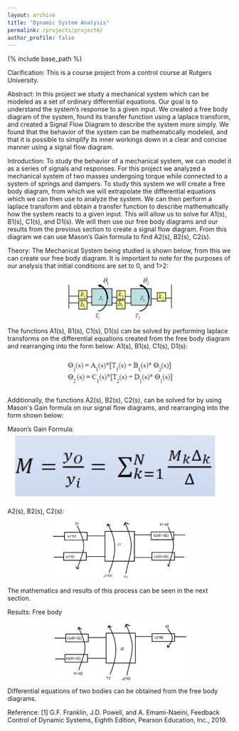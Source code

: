 ```yaml
---
layout: archive
title: "Dynamic System Analysis"
permalink: /projects/project6/
author_profile: false
---
```


{% include base_path %}

Clarification: This is a course project from a control course at Rutgers University.

Abstract:
	In this project we study a mechanical system which can be modeled as a set of ordinary differential equations. Our goal is to understand the system’s response to a given input. We created a free body diagram of the system, found its transfer function using a laplace transform, and created a Signal Flow Diagram to describe the system more simply. We found that the behavior of the system can be mathematically modeled, and that it is possible to simplify its inner workings down in a clear and concise manner using a signal flow diagram.

Introduction:
	To study the behavior of a mechanical system, we can model it as a series of signals and responses. For this project we analyzed a mechanical system of two masses undergoing torque while connected to a system of springs and dampers. To study this system we will create a free body diagram, from which we will extrapolate the differential equations which we can then use to analyze the system. We can then perform a laplace transform and obtain a transfer function to describe mathematically how the system reacts to a given input. This will allow us to solve for A1(s), B1(s), C1(s), and D1(s). We will then use our free body diagrams and our results from the previous section to create a signal flow diagram. From this diagram we can use Mason’s Gain formula to find A2(s), B2(s), C2(s).  

Theory:
The Mechanical System being studied is shown below, from this we can create our free body diagram. It is important to note for the purposes of our analysis that initial conditions are set to 0, and 1>2:  
<!-- ![p4f1](/images/Project_4/fig1.png) -->
<img src="/images/Project_4/fig1.png" alt="Example" style="width:50%; height:auto; display:block; margin:auto;">


The functions A1(s), B1(s), C1(s), D1(s) can be solved by performing laplace transforms on the differential equations created from the free body diagram and rearranging into the form below:
A1(s), B1(s), C1(s), D1(s):  
<!-- ![p4f2](/images/Project_4/fig2.png) -->
<img src="/images/Project_4/fig2.png" alt="Example" style="width:50%; height:auto; display:block; margin:auto;">


Additionally, the functions A2(s), B2(s), C2(s), can be solved for by using Mason's Gain formula on our signal flow diagrams, and rearranging into the form shown below:


Mason’s Gain Formula:
![p4f3](/images/Project_4/fig3.png)



A2(s), B2(s), C2(s):  
<!-- ![p4f4](/images/Project_4/fig4.png) -->
<img src="/images/Project_4/fig4.png" alt="Example" style="width:60%; height:auto; display:block; margin:auto;">



The mathematics and results of this process can be seen in the next section.

Results:
Free body  
<!-- ![p4f5](/images/Project_4/fig5.png) -->
<img src="/images/Project_4/fig5.png" alt="Example" style="width:60%; height:auto; display:block; margin:auto;">


Differential equations of two bodies can be obtained from the free body diagrams.

Reference:
[1] G.F. Franklin, J.D. Powell, and A. Emami-Naeini, Feedback Control of Dynamic Systems, Eighth Edition, Pearson Education, Inc., 2019.